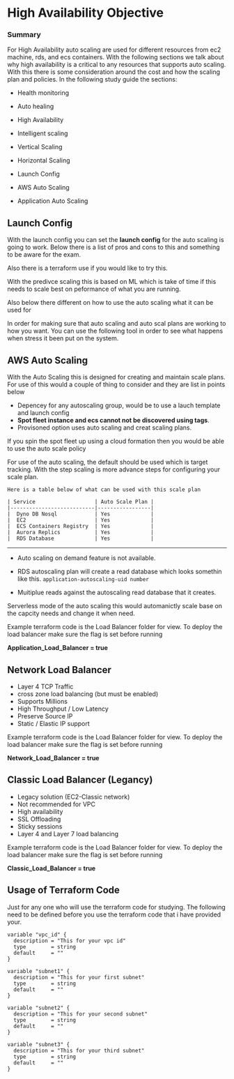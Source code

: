 # High Availability Objective

### Summary
For High Availability auto scaling are used for different resources from ec2 machine, rds, and ecs containers.  With the following sections we talk about why high availability is a critical to any resources that supports auto scaling.  With this there is some consideration around the cost and how the scaling plan and policies.  In the following study guide the sections:

* Health monitoring

* Auto healing

* High Availability

* Intelligent scaling

* Vertical Scaling

* Horizontal Scaling

* Launch Config

* AWS Auto Scaling

* Application Auto Scaling

## Launch Config
With the launch config you can set the <b>launch config</b> for the auto scaling is going to work.  Below there is a list of pros and cons to this and something to be aware for the exam.

Also there is a terraform use if you would like to try this.

With the predivce scaling this is based on ML which is take of time if this needs to scale best on peformance of what you are running.

Also below there different on how to use the auto scaling what it can be used for

In order for making sure that auto scaling and auto scal plans are working to how you want. You can use the following tool in order to see what happens when stress it been put on the system.

## AWS Auto Scaling
With the Auto Scaling this is designed for creating and maintain scale plans.  For use of this would a couple of thing to consider and they are list in points below

* Depencey for any autoscaling group, would be to use a lauch template and launch config
* <b>Spot fleet instance and ecs cannot not be discovered using tags</b>. 
* Provisoned option uses auto scaling and creat scaling plans.

If you spin the spot fleet up using a cloud formation then you would be able to use the auto scale policy

For use of the auto scaling, the default should be used which is target tracking.  With the step scaling is more advance steps for configuring your scale plan.

    Here is a table below of what can be used with this scale plan

    | Service                   | Auto Scale Plan |
    |---------------------------|-----------------|
    |  Dyno DB Nosql            | Yes             |
    |  EC2                      | Yes             |
    |  ECS Containers Registry  | Yes             |
    |  Aurora Replics           | Yes             |
    |  RDS Database             | Yes             |



*** 

* Auto scaling on demand feature is not available.

* RDS autoscaling plan will create a read database which looks somethin like this.
`application-autoscaling-uid number`
* Muitiplue reads against the autoscaling read database that it creates.

Serverless mode of the auto scaling this would automanictly scale base on the capcity needs and change it when need.

Example terraform code is the Load Balancer folder for view. To deploy the load balancer make sure the flag is set before running

<b> Application_Load_Balancer = true </b>


## Network Load Balancer

* Layer 4 TCP Traffic
* cross zone load balancing (but must be enabled)
* Supports Millions
* High Throughput / Low Latency
* Preserve Source IP
* Static / Elastic IP support

Example terraform code is the Load Balancer folder for view. 
To deploy the load balancer make sure the flag is set before running

<b> Network_Load_Balancer = true </b>

## Classic Load Balancer (Legancy)

* Legacy solution (EC2-Classic network)
* Not recommended for VPC
* High availability
* SSL Offloading
* Sticky sessions
* Layer 4 and Layer 7 load balancing

Example terraform code is the Load Balancer folder for view. To deploy the load balancer make sure the flag is set before running

<b> Classic_Load_Balancer = true </b>

## Usage of Terraform Code

Just for any one who will use the terraform code for studying.  The following need to be defined before you use the terraform code that i have provided your.

```
variable "vpc_id" {
  description = "This for your vpc id"
  type        = string
  default     = ""
}
```

```
variable "subnet1" {
  description = "This for your first subnet"
  type        = string
  default     = ""
}
```

```
variable "subnet2" {
  description = "This for your second subnet"
  type        = string
  default     = ""
}
```

```
variable "subnet3" {
  description = "This for your third subnet"
  type        = string
  default     = ""
}
```